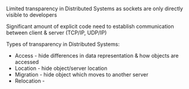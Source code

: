 Limited transparency in Distributed Systems as sockets are only directly visible to developers

Significant amount of explicit code need to establish communication between client & server (TCP/IP, UDP/IP)

Types of transparency in Distributed Systems:

- Access - hide differences in data representation & how objects are accessed
- Location - hide object/server location
- Migration - hide object which moves to another server
- Relocation - 